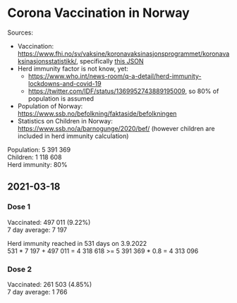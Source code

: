 # Corona Vaccination in Norway

Sources:

- Vaccination: <https://www.fhi.no/sv/vaksine/koronavaksinasjonsprogrammet/koronavaksinasjonsstatistikk/>, specifically [this JSON](https://www.fhi.no/api/chartdata/api/99119)
- Herd immunity factor is not know, yet:
  - <https://www.who.int/news-room/q-a-detail/herd-immunity-lockdowns-and-covid-19>
  - <https://twitter.com/IDF/status/1369952743889195009>, so 80% of population is assumed
- Population of Norway: <https://www.ssb.no/befolkning/faktaside/befolkningen>
- Statistics on Children in Norway: https://www.ssb.no/a/barnogunge/2020/bef/ (however children are included in herd immunity calculation)

Population: 5 391 369  
Children: 1 118 608  
Herd immunity: 80%  

## 2021-03-18

### Dose 1

Vaccinated: 497 011 (9.22%)  
7 day average: 7 197

Herd immunity reached in 531 days on 3.9.2022  
531 * 7 197 + 497 011 = 4 318 618 >= 5 391 369 * 0.8 = 4 313 096

### Dose 2

Vaccinated: 261 503 (4.85%)  
7 day average: 1 766

